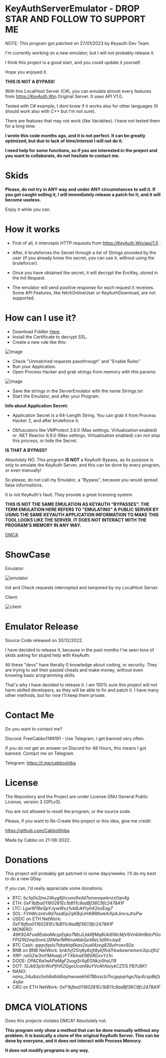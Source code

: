 # KeyAuthServerEmulator - DROP STAR AND FOLLOW TO SUPPORT ME

NOTE: This program got patched on 27/01/2023 by Keyauth Dev Team. 

I'm currently working on a new emulator, but I will not probably release it. 

I think this project is a good start, and you could update it yourself. 

Hope you enjoyed it. 

**THIS IS NOT A BYPASS!**

With this LocalHost Server (C#), you can emulate almost every features from https://KeyAuth.Win Original Server. It uses API V1.0.

Tested with C# example, I dont know if it works also for other languages (It should work also with C++ but I'm not sure).

There are features that may not work (like Variables). I have not tested them for a long time.

**I wrote this code months ago, and it is not perfect. It can be greatly optimized, but due to lack of time/interest I will not do it.**

**I need help for some functions, so if you are interested in the project and you want to collaborate, do not hesitate to contact me.**

# Skids

**Please, do not try in ANY way and under ANY circumstances to sell it. If you get caught selling it, I will immediately release a patch for it, and it will become useless.**

Enjoy it while you can.

# How it works

- First of all, it intercepts HTTP requests from https://KeyAuth.Win/api/1.0 .

- After, it bruteforces the Secret through a list of Strings provided by the user (if you already know the secret, you can use it, without using the bruteforcer).

- Once you have obtained the secret, it will decrypt the EncKey, stored in the Init Request.

- The emulator will send positive response for each request it receives. Some API Features, like fetchOnlineUser or KeyAuthDownload, are not supported.

# How can I use it?

- Download Fiddler [Here](https://www.telerik.com/download/fiddler/).
- Install the Certificate to decrypt SSL.
- Create a new rule like this: 

![image](https://user-images.githubusercontent.com/92642446/210103619-184aee63-0e0f-49ac-b866-917f7de17704.png)

- Check "Unmatched requests passthrough" and "Enable Rules"
- Run your Application.
- Open Process Hacker and grab strings from memory with this params:

![image](https://user-images.githubusercontent.com/92642446/210103715-9f031a40-b9fa-4ac2-aebe-0c7da08dded7.png)

- Save the strings in the ServerEmulator with the name Strings.txt
- Start the Emulator, and after your Program.

**Info about Application Secret:**

- Application Secret is a 64-Length String. You can grab it from Process Hacker 2, and after bruteforce it. 

- Obfuscators like VMProtect 3.6.0 (Max settings. Virtualization enabled) or .NET Reactor 6.9.0 (Max settings. Virtualization enabled) can not stop this process, or hide the Secret.

**IS THAT A BYPASS?**

Absolutely NO. This program **IS NOT** a KeyAuth Bypass, as its purpose is only to emulate the KeyAuth Server, and this can be done by every program, or even manually!

So please, do not call my Emulator, a "Bypass", because you would spread false informations.

It is not KeyAuth's fault. They provide a great licensing system.

**THIS IS NOT THE SAME EMULATION AS KEYAUTH "BYPASSES". THE TERM EMULATION HERE REFERS TO "EMULATING" A PUBLIC SERVER BY USING THE SAME KEYAUTH APPLICATION INFORMATION TO MAKE THIS TOOL LOOKS LIKE THE SERVER. IT DOES NOT INTERACT WITH THE PROGRAM'S MEMORY IN ANY WAY.**

[DMCA](https://github.com/CabboShiba/KeyAuth-Server-Emulator/blob/main/README.md#dmca-violations)

# ShowCase

Emulator:

![emulator](https://user-images.githubusercontent.com/92642446/210102458-27a0d288-02a8-4275-8d64-2c987c2a5175.png)

Init and Check requests intercepted and tampered by my LocalHost Server.

Client:

![client](https://user-images.githubusercontent.com/92642446/210105038-43e141db-1649-47ac-9c0e-6c16d54c190a.jpg)

# Emulator Release

Source Code released on 30/12/2022.

I have decided to release it, because in the past months I've seen tons of skids asking for stupid help with KeyAuth. 

All these "devs" have literally 0 knowledge about coding, or security. They are trying to sell their pasted cheats and make money, without even knowing basic programming skills.

That's why I have decided to release it. I am 100% sure this project will not harm skilled developers, as they will be able to fix and patch it. I have many other methods, but for now I'll keep them private.

# Contact Me

Do you want to contact me? 

Discord: FreeCabbo11#9191 - Use Telegram, I get banned very often.

If you do not get an answer on Discord for 48 Hours, this means I got banned. Contact me on Telegram.

Telegram: https://t.me/cabboshiba

# License 

The Repository and the Project are under License GNU General Public License, version 3 (GPLv3).

You are not allowed to resell the program, or the source sode.

Please, if you want to Re-Create this project or this idea, give me credit:
 
https://github.com/CabboShiba

Made by Cabbo on 21-08-2022.

# Donations

This project will probably get patched in some days/weeks. I'll do my best to do a new 0Day.

If you can, I'd really appreciate some donations:

- BTC: *bc1q0x2jne24kyg8jhcuns9xdd7smwxqwknzz0qn4g*
- ETH: *0xF1bfba01160281Ec1bB11c9adBf36C9fc2478A1F*
- LTC: *LgwW18eQpYJywWxz1vb8JkFtyhX2ezEag7*
- SOL: *FVhWczmtvRd7oxdEpZqKBqUHABR6wkihXpAJmcsJhsPw*
- USDC on ETH NetWork: *0xF1bfba01160281Ec1bB11c9adBf36C9fc2478A1F*
- MONERO: *49K92AFva9EabaMezpEqko7MzJLbkRfMq8Uki6WcMjV6Vn6AH8dcPGoFPQ1N2mpSnmLQ6Mw1MNinoAbbQz46eLhj9XnJepE*
- BTC Cash: *qqqvfqsls7tdrpktq6kax2sudl4zeg828uhrvev92a*
- BNB on BNB NetWork: *bnb1vf25nj8y6sft8ykflhd7rkwkewramxm3qczfh2*
- XRP: *raGi2w3mYMAaajLrFTXbhwE6BSRDxvYz1n*
- DOGE: *DPAC6a1wAPaMgF2uogSrXqEGNkzi5hdJ19*
- DOT: *12Jk63p5rWxPfHXZQgoUcat48uYVcAhNxiykCZ51LYB7cBK1*
- NANO: *nano_34uibzchxh6a6di6ayhwoaekh678bsscb7hcgepqrhgs7ay4csp8kfz4xjke*
- CRO on ETH NetWork: *0xF1bfba01160281Ec1bB11c9adBf36C9fc2478A1F*

# DMCA VIOLATIONS

Does this projects violates DMCA? Absolutely not.

**This program only show a method that can be done manually without any problem. It is basically a clone of the original KeyAuth Server. This can be done by everyone, and it does not interact with Process Memory.**

**It does not modify programs in any way.**
